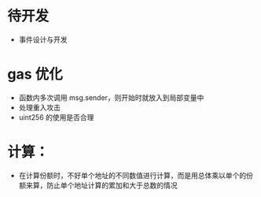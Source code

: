 # 待开发

- 事件设计与开发

# gas 优化

- 函数内多次调用 msg.sender，则开始时就放入到局部变量中
- 处理重入攻击
- uint256 的使用是否合理

# 计算：

- 在计算份额时，不好单个地址的不同数值进行计算，而是用总体乘以单个的份额来算，防止单个地址计算的累加和大于总数的情况
